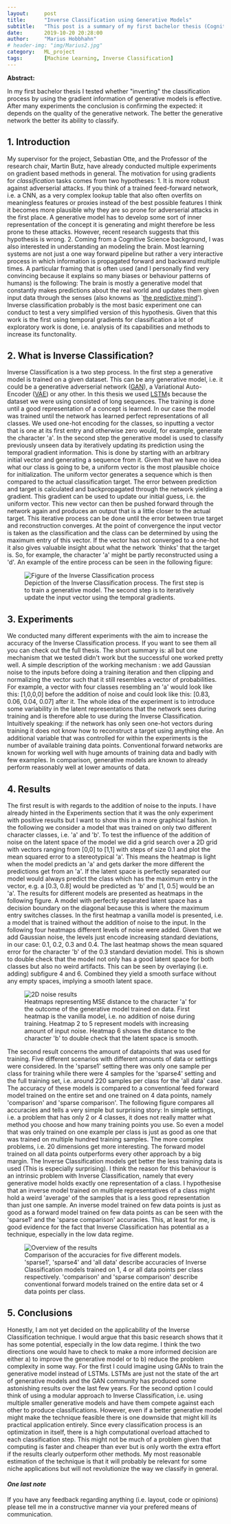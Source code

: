 ```yaml
---
layout:     post
title:      "Inverse Classification using Generative Models"
subtitle:   "This post is a summary of my first bachelor thesis (Cognitive Science)"
date:       2019-10-20 20:28:00
author:     "Marius Hobbhahn"
# header-img: "img/Marius2.jpg"
category:   ML_project
tags:       [Machine Learning, Inverse Classification]
---
```


**Abstract:** 

In my first bachelor thesis I tested whether "inverting" the classification process by using the gradient information of generative models is effective. After many experiments the conclusion is confirming the expected: it depends on the quality of the generative network. The better the generative network the better its ability to classify. 

## **1. Introduction**

My supervisor for the project, Sebastian Otte, and the Professor of the research chair, Martin Butz, have already conducted multiple experiments on gradient based methods in general. The motivation for using gradients for *classification* tasks comes from two hypotheses: 1. It is more robust against adverserial attacks. If you think of a trained feed-forward network, i.e. a CNN, as a very complex lookup table that also often overfits on meaningless features or proxies instead of the best possible features I think it becomes more plausible why they are so prone for adverserial attacks in the first place. A generative model has to develop some sort of inner representation of the concept it is generating and might therefore be less prone to these attacks. However, recent research suggests that this hypothesis is wrong. 2. Coming from a Cognitive Science background, I was also interested in understanding an modeling the brain. Most learning systems are not just a one way forward pipeline but rather a very interactive process in which information is propagated forward and backward multiple times. A particular framing that is often used (and I personally find very convincing because it explains so many biases or behaviour patterns of humans) is the following: The brain is mostly a generative model that constantly makes predictions about the real world and updates them given input data through the senses (also knowns as `<a href='https://www.oxfordscholarship.com/view/10.1093/acprof:oso/9780199682737.001.0001/acprof-9780199682737'>the predictive mind</a>'). Inverse classification probably is the most basic experiment one can conduct to test a very simplified version of this hypothesis. Given that this work is the first using temporal gradients for classification a lot of exploratory work is done, i.e. analysis of its capabilities and methods to increase its functonality. 

## **2. What is Inverse Classification?** 

Inverse Classification is a two step process. In the first step a generative model is trained on a given dataset. This can be any generative model, i.e. it could be a generative adverserial network (<a href='https://towardsdatascience.com/understanding-generative-adversarial-networks-gans-cd6e4651a29'>GAN</a>), a Variational Auto-Encoder (<a href='https://towardsdatascience.com/understanding-variational-autoencoders-vaes-f70510919f73'>VAE</a>) or any other. In this thesis we used <a href='https://arxiv.org/abs/1909.09586'>LSTM</a>s because the dataset we were using consisted of long sequences. The training is done until a good representation of a concept is learned. In our case the model was trained until the network has learned perfect representations of all classes. We used one-hot encoding for the classes, so inputting a vector that is one at its first entry and otherwise zero would, for example, generate the character 'a'. In the second step the generative model is used to classify previously unseen data by iteratively updating its prediction using the temporal gradient information. This is done by starting with an arbitrary initial vector and generating a sequence from it. Given that we have no idea what our class is going to be, a uniform vector is the most plausible choice for initialization. The uniform vector generates a sequence which is then compared to the actual classification target. The error between prediction and target is calculated and backpropagated through the network yielding a gradient. This gradient can be used to update our initial guess, i.e. the uniform vector. This new vector can then be pushed forward through the network again and produces an output that is a little closer to the actual target. This iterative process can be done until the error between true target and reconstruction converges. At the point of convergence the input vector is taken as the classification and the class can be determined by using the maximum entry of this vector. If the vector has not converged to a one-hot it also gives valuable insight about what the network `thinks' that the target is. So, for example, the character 'a' might be partly reconstructed using a 'd'. An example of the entire process can be seen in the following figure:

<figure>
  <img src="/img/IC_Bachelor/Gen_IC_figure.jpg" alt="Figure of the Inverse Classification process"/>
  <figcaption>Depiction of the Inverse Classification process. The first step is to train a generative model. The second step is to iteratively update the input vector using the temporal gradients.</figcaption>
</figure>

## **3. Experiments**

We conducted many different experiments with the aim to increase the accuracy of the Inverse Classification process. If you want to see them all you can check out the full thesis. The short summary is: all but one mechanism that we tested didn't work but the successful one worked pretty well. A simple description of the working mechanism : we add Gaussian noise to the inputs before doing a training iteration and then clipping and normalizing the vector such that it still resembles a vector of probabilities. For example, a vector with four classes resembling an 'a' would look like this: [1,0,0,0] before the addition of noise and could look like this: [0.83, 0.06, 0.04, 0.07] after it. The whole idea of the experiment is to introduce some variability in the latent representations that the network sees during training and is therefore able to use during the Inverse Classification. Intuitively speaking: if the network has only seen one-hot vectors during training it does not know how to reconstruct a target using anything else. An additional variable that was controlled for within the experiments is the number of available training data points. Conventional forward networks are known for working well with huge amounts of training data and badly with few examples. In comparison, generative models are known to already perform reasonably well at lower amounts of data.

## **4. Results**

The first result is with regards to the addition of noise to the inputs. I have already hinted in the Experiments section that it was the only experiment with positive results but I want to show this in a more graphical fashion. In the following we consider a model that was trained on only two different character classes, i.e. 'a' and 'b'. To test the influence of the addition of noise on the latent space of the model we did a grid search over a 2D grid with vectors ranging from [0,0] to [1,1] with steps of size 0.1 and plot the mean squared error to a stereotypical 'a'. This means the heatmap is light when the model predicts an 'a' and gets darker the more different the predictions get from an 'a'. If the latent space is perfectly separated our model would always predict the class which has the maximum entry in the vector, e.g. a [0.3, 0.8] would be predicted as 'b' and [1, 0.5] would be an 'a'. The results for different models are presented as heatmaps in the following figure. A model with perfectly separated latent space has a decision boundary on the diagonal because this is where the maximum entry switches classes. In the first heatmap a vanilla model is presented, i.e. a model that is trained without the addition of noise to the input. In the following four heatmaps different levels of noise were added. Given that we add Gaussian noise, the levels just encode increasing standard deviations, in our case: 0.1, 0.2, 0.3 and 0.4. The last heatmap shows the mean squared error for the character 'b' of the 0.3 standard deviation model. This is shown to double check that the model not only has a good latent space for both classes but also no weird artifacts. This can be seen by overlaying (i.e. adding) subfigure 4 and 6. Combined they yield a smooth surface without any empty spaces, implying a smooth latent space.

<figure>
  <img src="/img/IC_Bachelor/2D_noise_overview.jpg" alt="2D noise results"/>
  <figcaption>Heatmaps representing MSE distance to the character 'a' for the outcome of the generative model trained on data. First heatmap is the vanilla model, i.e. no addition of noise during training. Heatmap 2 to 5 represent models with increasing amount of input noise. Heatmap 6 shows the distance to the character 'b' to double check that the latent space is smooth.</figcaption>
</figure>

The second result concerns the amount of datapoints that was used for training. Five different scenarios with different amounts of data or settings were considered. In the 'sparse1' setting there was only one sample per class for training while there were 4 samples for the 'sparse4' setting and the full training set, i.e. around 220 samples per class for the 'all data' case. The accuracy of these models is compared to a conventional feed forward model trained on the entire set and one trained on 4 data points, namely 'comparison' and 'sparse comparison'. The following figure compares all accuracies and tells a very simple but surprising story: In simple settings, i.e. a problem that has only 2 or 4 classes, it does not really matter what method you choose and how many training points you use. So even a model that was only trained on one example per class is just as good as one that was trained on multiple hundred training samples. The more complex problems, i.e. 20 dimensions get more interesting. The forward model trained on all data points outperforms every other approach by a big margin. The Inverse Classification models get better the less training data is used (This is especially surprising). I think the reason for this behaviour is an intrinsic problem with Inverse Classification, namely that every generative model holds exactly one representation of a class. I hypothesise that an inverse model trained on multiple representatives of a class might hold a weird 'average' of the samples that is a less good representation than just one sample. An inverse model trained on few data points is just as good as a forward model trained on few data points as can be seen with the 'sparse1' and the 'sparse comparison' accuracies. This, at least for me, is good evidence for the fact that Inverse Classification has potential as a technique, especially in the low data regime. 

<figure>
  <img src="/img/IC_Bachelor/results_bar_plot.jpg" alt="Overview of the results"/>
  <figcaption>Comparison of the accuracies for five different models. 'sparse1', 'sparse4' and 'all data' describe accuracies of Inverse Classification models trained on 1, 4 or all data points per class respectively. 'comparison' and 'sparse comparison' describe conventional forward models trained on the entire data set or 4 data points per class.</figcaption>
</figure>

## **5. Conclusions**

Honestly, I am not yet decided on the applicability of the Inverse Classification technique. I would argue that this basic research shows that it has some potential, especially in the low data regime. I think the two directions one would have to check to make a more informed decision are either a) to improve the generative model or to b) reduce the problem complexity in some way. For the first I could imagine using GANs to train the generative model instead of LSTMs. LSTMs are just not the state of the art of generative models and the GAN community has produced some astonishing results over the last few years. For the second option I could think of using a modular approach to Inverse Classification, i.e. using multiple smaller generative models and have them compete against each other to produce classifications. 
However, even if a better generative model might make the technique feasible there is one downside that might kill its practical application entirely. Since every classification process is an optimization in itself, there is a high computational overload attached to each classification step. This might not be much of a problem given that computing is faster and cheaper than ever but is only worth the extra effort if the results clearly outperform other methods. My most reasonable estimation of the technique is that it will probably be relevant for some niche applications but will not revolutionize the way we classify in general. 


#### ***One last note***

If you have any feedback regarding anything (i.e. layout, code or opinions) please tell me in a constructive manner via your prefered means of communication.

